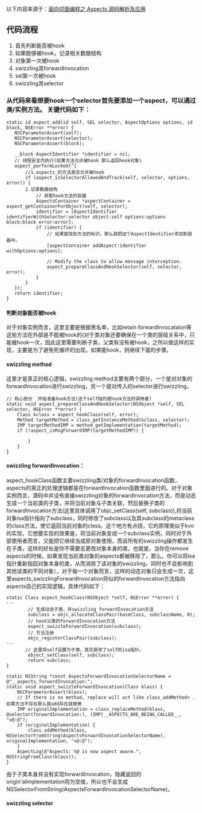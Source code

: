 以下内容来源于：[面向切面编程之 Aspects 源码解析及应用
](https://wereadteam.github.io/2016/06/30/Aspects/)
## 代码流程

 1. 首先判断能否被hook
 2. 如果能够被hook，记录相关数据结构
 3. 对象第一次被hook
 4. swizzling其forwardInvocation
 5. sel第一次被hook
 6. swizzling其selector
 
### **从代码来看想要hook一个selector首先要添加一个aspect，可以通过类/实例方法。** 关键代码如下：
 ```
 static id aspect_add(id self, SEL selector, AspectOptions options, id block, NSError **error) {
    NSCParameterAssert(self);
    NSCParameterAssert(selector);
    NSCParameterAssert(block);

    __block AspectIdentifier *identifier = nil;
    // 线程安全内执行(如果方法允许被hook 那么返回hook对象)
    aspect_performLocked(^{
        //1.aspects_的方法是否允许被hook
        if (aspect_isSelectorAllowedAndTrack(self, selector, options, error)) {
        2.记录数据结构
            // 获取hook方法的容器
            AspectsContainer *aspectContainer = aspect_getContainerForObject(self, selector);
            identifier = [AspectIdentifier identifierWithSelector:selector object:self options:options block:block error:error];
            if (identifier) {
                // 如果能找到方法的标识，那么就把这个AspectIdentifier添加到容器中。
                [aspectContainer addAspect:identifier withOptions:options];

                // Modify the class to allow message interception.
                aspect_prepareClassAndHookSelector(self, selector, error);
            }
        }
    });
    return identifier;
}

 ```
 
#### 判断对象能否被hook
 对于对象实例而言，这里主要是根据黑名单，比如retain forwardInvocataion等这些方法在外部是不能被hook的(对于类对象还要确保在一个类的层级关系中，只能被hook一次，因此这里需要判断子类，父类有没有被hook，之所以做这样的实现，主要是为了避免死循环的出现。如果能hook，则继续下面的步骤。
 
#### swizzling method
这里才是真正的核心逻辑，swizzling method主要有两个部分，一个是对对象的forwardInvocation进行swizzling，另一个是对传入的selector进行swizzling。

```
// 核心部分  开始准备hook方法(这个self指的是hook方法的调用者)
static void aspect_prepareClassAndHookSelector(NSObject *self, SEL selector, NSError **error) {
    Class kclass = aspect_hookClass(self, error);
    Method targetMethod = class_getInstanceMethod(kclass, selector);
    IMP targetMethodIMP = method_getImplementation(targetMethod);
    if (!aspect_isMsgForwardIMP(targetMethodIMP)) {

        }
    }
}
```
#### swizzling forwardInvocation：
aspect_hookClass函数主要swizzling类/对象的forwardInvocation函数，aspects的真正的处理逻辑都是在forwardInvocation函数里面进行的。对于对象实例而言，源码中并没有直接swizzling对象的forwardInvocation方法，而是动态生成一个当前类的子类，并将当前对象与子类关联，然后替换子类的forwardInvocation方法(这里具体调用了objc_setClass(self, subclass)),将当前对象isa指针指向了subclass，同时修改了subclass以及其subclass的metaclass的class方法，使它返回当前对象的class。这个地方有点绕，它的原理类似于kvo的实现，它想要实现的效果是，将当前对象变成一个subclass实例，同时对于外部使用者而言，又能把它继续当成原对象使用，而且所有的swizzling操作都发生在子类，这样的好处是你不需要去更改对象本身的类，也就是，当你在remove aspects的时候，如果发现当前类对象的aspects都被移除了，那么，你可以将isa指针重新指回对象本身的类，从而消除了该对象的swizzling，同时也不会影响到其他该类的不同对象）。对于每一个对象而言，这样的动态对象只会生成一次，这里aspects_swizzlingForwardInvocation将似的forwardInvocation方法指向aspects自己的实现逻辑，具体代码如下：
```
static Class aspect_hookClass(NSObject *self, NSError **error) {
···
        // 生成动态子类，并swizzling forwardInvocation方法
        subclass = objc_allocateClassPair(baseClass, subclassName, 0);
        // hook父类的forwardInvocation方法
        aspect_swizzleForwardInvocation(subclass);
        // 方法注册
        objc_registerClassPair(subclass);
···
       // 这里将self设置为子类，其实是改了self的isa指针。
	    object_setClass(self, subclass);
	    return subclass;
}

static NSString *const AspectsForwardInvocationSelectorName = @"__aspects_forwardInvocation:";
static void aspect_swizzleForwardInvocation(Class klass) {
    NSCParameterAssert(klass);
    // If there is no method, replace will act like class_addMethod> .  如果方法不存在那么就add存在就替换
    IMP originalImplementation = class_replaceMethod(klass, @selector(forwardInvocation:), (IMP)__ASPECTS_ARE_BEING_CALLED__, "v@:@");
    if (originalImplementation) {
        class_addMethod(klass, NSSelectorFromString(AspectsForwardInvocationSelectorName), originalImplementation, "v@:@");
    }
    AspectLog(@"Aspects: %@ is now aspect aware.", NSStringFromClass(klass));
}

```
由于子类本身并没有实现forwardInvocation，隐藏返回的origin'allmplementation将为空值，所以也不会生成NSSelectorFromString(AspectsForwardInvocationSelectorName)。

#### swizzling selector
